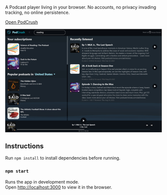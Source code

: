 A Podcast player living in your browser. No accounts, no privacy invading tracking, no online persistence.

[Open PodCrush](https://podcrush.nystad.io/)

![Screenshot of PodCrush](podcrush.jpg)

## Instructions

Run `npm install` to install dependencies before running.

### `npm start`

Runs the app in development mode.<br>
Open [http://localhost:3000](http://localhost:3000) to view it in the browser.
